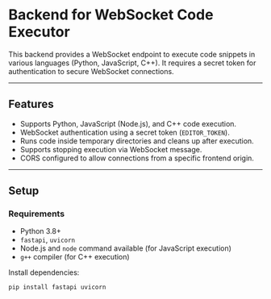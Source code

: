 # Backend for WebSocket Code Executor 

This backend provides a WebSocket endpoint to execute code snippets in various languages (Python, JavaScript, C++). It requires a secret token for authentication to secure WebSocket connections.

---

## Features

- Supports Python, JavaScript (Node.js), and C++ code execution.
- WebSocket authentication using a secret token (`EDITOR_TOKEN`).
- Runs code inside temporary directories and cleans up after execution.
- Supports stopping execution via WebSocket message.
- CORS configured to allow connections from a specific frontend origin.

---

## Setup

### Requirements

- Python 3.8+
- `fastapi`, `uvicorn`
- Node.js and `node` command available (for JavaScript execution)
- `g++` compiler (for C++ execution)

Install dependencies:

```bash
pip install fastapi uvicorn
